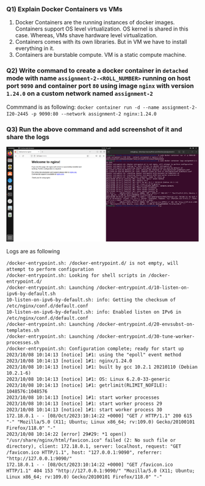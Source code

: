 ### Q1) Explain Docker Containers vs VMs
1) Docker Containers are the running instances of docker images. Containers support OS level virtualization. OS kernel is shared in this case. Whereas, VMs shave hardware level virtualization. 
2) Containers comes with its own libraries. But in VM we have to install everything in it.
3) Containers are burstable compute. VM is a static compute machine.

### Q2) Write command to create a docker container in `detached` mode with name `assignment-2-<ROLL_NUMBER>` running on host port `9090` and container port `80` using image `nginx` with version `1.24.0` on a custom network named `assignment-2`
Commmand is as following: 
`docker container run -d --name assignment-2-I20-2445 -p 9090:80 --network assignment-2 nginx:1.24.0`

### Q3) Run the above command and add screenshot of it and share the logs

![ScreenShot](./screenshots/I202445-nginx-logs.png)

Logs are as following
```
/docker-entrypoint.sh: /docker-entrypoint.d/ is not empty, will attempt to perform configuration
/docker-entrypoint.sh: Looking for shell scripts in /docker-entrypoint.d/
/docker-entrypoint.sh: Launching /docker-entrypoint.d/10-listen-on-ipv6-by-default.sh
10-listen-on-ipv6-by-default.sh: info: Getting the checksum of /etc/nginx/conf.d/default.conf
10-listen-on-ipv6-by-default.sh: info: Enabled listen on IPv6 in /etc/nginx/conf.d/default.conf
/docker-entrypoint.sh: Launching /docker-entrypoint.d/20-envsubst-on-templates.sh
/docker-entrypoint.sh: Launching /docker-entrypoint.d/30-tune-worker-processes.sh
/docker-entrypoint.sh: Configuration complete; ready for start up
2023/10/08 10:14:13 [notice] 1#1: using the "epoll" event method
2023/10/08 10:14:13 [notice] 1#1: nginx/1.24.0
2023/10/08 10:14:13 [notice] 1#1: built by gcc 10.2.1 20210110 (Debian 10.2.1-6) 
2023/10/08 10:14:13 [notice] 1#1: OS: Linux 6.2.0-33-generic
2023/10/08 10:14:13 [notice] 1#1: getrlimit(RLIMIT_NOFILE): 1048576:1048576
2023/10/08 10:14:13 [notice] 1#1: start worker processes
2023/10/08 10:14:13 [notice] 1#1: start worker process 29
2023/10/08 10:14:13 [notice] 1#1: start worker process 30
172.18.0.1 - - [08/Oct/2023:10:14:22 +0000] "GET / HTTP/1.1" 200 615 "-" "Mozilla/5.0 (X11; Ubuntu; Linux x86_64; rv:109.0) Gecko/20100101 Firefox/118.0" "-"
2023/10/08 10:14:22 [error] 29#29: *1 open() "/usr/share/nginx/html/favicon.ico" failed (2: No such file or directory), client: 172.18.0.1, server: localhost, request: "GET /favicon.ico HTTP/1.1", host: "127.0.0.1:9090", referrer: "http://127.0.0.1:9090/"
172.18.0.1 - - [08/Oct/2023:10:14:22 +0000] "GET /favicon.ico HTTP/1.1" 404 153 "http://127.0.0.1:9090/" "Mozilla/5.0 (X11; Ubuntu; Linux x86_64; rv:109.0) Gecko/20100101 Firefox/118.0" "-"
```
